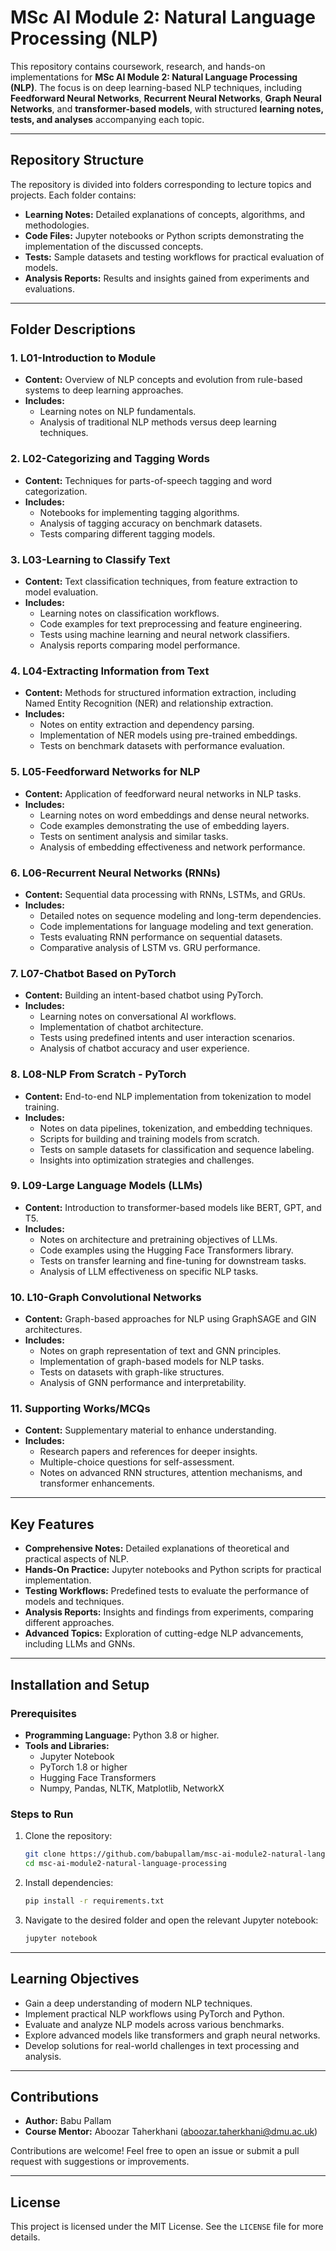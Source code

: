 # MSc AI Module 2: Natural Language Processing (NLP)

This repository contains coursework, research, and hands-on implementations for **MSc AI Module 2: Natural Language Processing (NLP)**. The focus is on deep learning-based NLP techniques, including **Feedforward Neural Networks**, **Recurrent Neural Networks**, **Graph Neural Networks**, and **transformer-based models**, with structured **learning notes, tests, and analyses** accompanying each topic.

---

## Repository Structure

The repository is divided into folders corresponding to lecture topics and projects. Each folder contains:

- **Learning Notes:** Detailed explanations of concepts, algorithms, and methodologies.
- **Code Files:** Jupyter notebooks or Python scripts demonstrating the implementation of the discussed concepts.
- **Tests:** Sample datasets and testing workflows for practical evaluation of models.
- **Analysis Reports:** Results and insights gained from experiments and evaluations.

---

## Folder Descriptions

### 1. **L01-Introduction to Module**
   - **Content:** Overview of NLP concepts and evolution from rule-based systems to deep learning approaches.
   - **Includes:**
     - Learning notes on NLP fundamentals.
     - Analysis of traditional NLP methods versus deep learning techniques.

### 2. **L02-Categorizing and Tagging Words**
   - **Content:** Techniques for parts-of-speech tagging and word categorization.
   - **Includes:**
     - Notebooks for implementing tagging algorithms.
     - Analysis of tagging accuracy on benchmark datasets.
     - Tests comparing different tagging models.

### 3. **L03-Learning to Classify Text**
   - **Content:** Text classification techniques, from feature extraction to model evaluation.
   - **Includes:**
     - Learning notes on classification workflows.
     - Code examples for text preprocessing and feature engineering.
     - Tests using machine learning and neural network classifiers.
     - Analysis reports comparing model performance.

### 4. **L04-Extracting Information from Text**
   - **Content:** Methods for structured information extraction, including Named Entity Recognition (NER) and relationship extraction.
   - **Includes:**
     - Notes on entity extraction and dependency parsing.
     - Implementation of NER models using pre-trained embeddings.
     - Tests on benchmark datasets with performance evaluation.

### 5. **L05-Feedforward Networks for NLP**
   - **Content:** Application of feedforward neural networks in NLP tasks.
   - **Includes:**
     - Learning notes on word embeddings and dense neural networks.
     - Code examples demonstrating the use of embedding layers.
     - Tests on sentiment analysis and similar tasks.
     - Analysis of embedding effectiveness and network performance.

### 6. **L06-Recurrent Neural Networks (RNNs)**
   - **Content:** Sequential data processing with RNNs, LSTMs, and GRUs.
   - **Includes:**
     - Detailed notes on sequence modeling and long-term dependencies.
     - Code implementations for language modeling and text generation.
     - Tests evaluating RNN performance on sequential datasets.
     - Comparative analysis of LSTM vs. GRU performance.

### 7. **L07-Chatbot Based on PyTorch**
   - **Content:** Building an intent-based chatbot using PyTorch.
   - **Includes:**
     - Learning notes on conversational AI workflows.
     - Implementation of chatbot architecture.
     - Tests using predefined intents and user interaction scenarios.
     - Analysis of chatbot accuracy and user experience.

### 8. **L08-NLP From Scratch - PyTorch**
   - **Content:** End-to-end NLP implementation from tokenization to model training.
   - **Includes:**
     - Notes on data pipelines, tokenization, and embedding techniques.
     - Scripts for building and training models from scratch.
     - Tests on sample datasets for classification and sequence labeling.
     - Insights into optimization strategies and challenges.

### 9. **L09-Large Language Models (LLMs)**
   - **Content:** Introduction to transformer-based models like BERT, GPT, and T5.
   - **Includes:**
     - Notes on architecture and pretraining objectives of LLMs.
     - Code examples using the Hugging Face Transformers library.
     - Tests on transfer learning and fine-tuning for downstream tasks.
     - Analysis of LLM effectiveness on specific NLP tasks.

### 10. **L10-Graph Convolutional Networks**
   - **Content:** Graph-based approaches for NLP using GraphSAGE and GIN architectures.
   - **Includes:**
     - Notes on graph representation of text and GNN principles.
     - Implementation of graph-based models for NLP tasks.
     - Tests on datasets with graph-like structures.
     - Analysis of GNN performance and interpretability.

### 11. **Supporting Works/MCQs**
   - **Content:** Supplementary material to enhance understanding.
   - **Includes:**
     - Research papers and references for deeper insights.
     - Multiple-choice questions for self-assessment.
     - Notes on advanced RNN structures, attention mechanisms, and transformer enhancements.

---

## Key Features

- **Comprehensive Notes:** Detailed explanations of theoretical and practical aspects of NLP.
- **Hands-On Practice:** Jupyter notebooks and Python scripts for practical implementation.
- **Testing Workflows:** Predefined tests to evaluate the performance of models and techniques.
- **Analysis Reports:** Insights and findings from experiments, comparing different approaches.
- **Advanced Topics:** Exploration of cutting-edge NLP advancements, including LLMs and GNNs.

---

## Installation and Setup

### Prerequisites

- **Programming Language:** Python 3.8 or higher.
- **Tools and Libraries:**
  - Jupyter Notebook
  - PyTorch 1.8 or higher
  - Hugging Face Transformers
  - Numpy, Pandas, NLTK, Matplotlib, NetworkX

### Steps to Run

1. Clone the repository:
   ```bash
   git clone https://github.com/babupallam/msc-ai-module2-natural-language-processing.git
   cd msc-ai-module2-natural-language-processing
   ```
2. Install dependencies:
   ```bash
   pip install -r requirements.txt
   ```
3. Navigate to the desired folder and open the relevant Jupyter notebook:
   ```bash
   jupyter notebook
   ```

---

## Learning Objectives

- Gain a deep understanding of modern NLP techniques.
- Implement practical NLP workflows using PyTorch and Python.
- Evaluate and analyze NLP models across various benchmarks.
- Explore advanced models like transformers and graph neural networks.
- Develop solutions for real-world challenges in text processing and analysis.

---

## Contributions

- **Author:** Babu Pallam
- **Course Mentor:** Aboozar Taherkhani (aboozar.taherkhani@dmu.ac.uk)

Contributions are welcome! Feel free to open an issue or submit a pull request with suggestions or improvements.

---

## License

This project is licensed under the MIT License. See the `LICENSE` file for more details.
